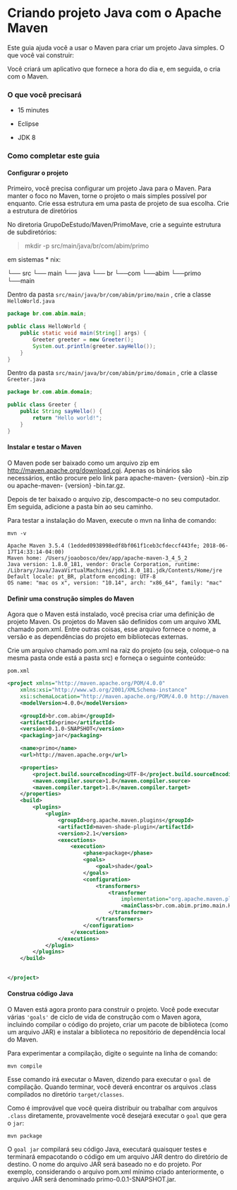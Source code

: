 
# Criando projeto Java com o Apache Maven

Este guia ajuda você a usar o Maven para criar um projeto Java simples.
O que você vai construir:

Você criará um aplicativo que fornece a hora do dia e, em seguida, o cria com o Maven.

### O que você precisará
 - 15 minutes

 - Eclipse

 - JDK 8
 

### Como completar este guia

#### Configurar o projeto

Primeiro, você precisa configurar um projeto Java para o Maven. Para manter o foco no Maven, torne o projeto o mais simples possível por enquanto. Crie essa estrutura em uma pasta de projeto de sua escolha.
Crie a estrutura de diretórios

No diretoria GrupoDeEstudo/Maven/PrimoMave, crie a seguinte estrutura de subdiretórios: 


> mkdir -p src/main/java/br/com/abim/primo

 em sistemas * nix:

└── src
    └── main
        └── java
            └── br
                └──com
                   └──abim
                      └──primo
                         └──main
                         

Dentro da pasta `src/main/java/br/com/abim/primo/main` , crie a classe  `HelloWorld.java`



```Java
package br.com.abim.main;

public class HelloWorld {
    public static void main(String[] args) {
        Greeter greeter = new Greeter();
        System.out.println(greeter.sayHello());
    }
}

```
Dentro da pasta `src/main/java/br/com/abim/primo/domain` , crie a classe  `Greeter.java`


```Java
package br.com.abim.domain;

public class Greeter {
    public String sayHello() {
        return "Hello world!";
    }
}
```

#### Instalar e testar o Maven


O Maven pode ser baixado como um arquivo zip em http://maven.apache.org/download.cgi. Apenas os binários são necessários, então procure pelo link para apache-maven- {version} -bin.zip ou apache-maven- {version} -bin.tar.gz.

Depois de ter baixado o arquivo zip, descompacte-o no seu computador. Em seguida, adicione a pasta bin ao seu caminho.

Para testar a instalação do Maven, execute o mvn na linha de comando:

``` mvn -v ```

```
Apache Maven 3.5.4 (1edded0938998edf8bf061f1ceb3cfdeccf443fe; 2018-06-17T14:33:14-04:00)
Maven home: /Users/joaobosco/dev/app/apache-maven-3_4_5_2
Java version: 1.8.0_181, vendor: Oracle Corporation, runtime: /Library/Java/JavaVirtualMachines/jdk1.8.0_181.jdk/Contents/Home/jre
Default locale: pt_BR, platform encoding: UTF-8
OS name: "mac os x", version: "10.14", arch: "x86_64", family: "mac"

```

#### Definir uma construção simples do Maven

Agora que o Maven está instalado, você precisa criar uma definição de projeto Maven. Os projetos do Maven são definidos com um arquivo XML chamado pom.xml. Entre outras coisas, esse arquivo fornece o nome, a versão e as dependências do projeto em bibliotecas externas.

Crie um arquivo chamado pom.xml na raiz do projeto (ou seja, coloque-o  na mesma pasta onde está a pasta src) e forneça o seguinte conteúdo:

``` pom.xml ```

```xml
<project xmlns="http://maven.apache.org/POM/4.0.0"
	xmlns:xsi="http://www.w3.org/2001/XMLSchema-instance"
	xsi:schemaLocation="http://maven.apache.org/POM/4.0.0 http://maven.apache.org/xsd/maven-4.0.0.xsd">
	<modelVersion>4.0.0</modelVersion>

	<groupId>br.com.abim</groupId>
	<artifactId>primo</artifactId>
	<version>0.1.0-SNAPSHOT</version>
	<packaging>jar</packaging>

	<name>primo</name>
	<url>http://maven.apache.org</url>

	<properties>
		<project.build.sourceEncoding>UTF-8</project.build.sourceEncoding>
		<maven.compiler.source>1.8</maven.compiler.source>
		<maven.compiler.target>1.8</maven.compiler.target>
	</properties>
	<build>
		<plugins>
			<plugin>
				<groupId>org.apache.maven.plugins</groupId>
				<artifactId>maven-shade-plugin</artifactId>
				<version>2.1</version>
				<executions>
					<execution>
						<phase>package</phase>
						<goals>
							<goal>shade</goal>
						</goals>
						<configuration>
							<transformers>
								<transformer
									implementation="org.apache.maven.plugins.shade.resource.ManifestResourceTransformer">
									<mainClass>br.com.abim.primo.main.HelloWorld</mainClass>
								</transformer>
							</transformers>
						</configuration>
					</execution>
				</executions>
			</plugin>
		</plugins>
	</build>

	
</project>


```
#### Construa código Java

O Maven está agora pronto para construir o projeto. Você pode executar várias `'goals'` de ciclo de vida de construção com o Maven agora, incluindo  compilar o código do projeto, criar um pacote de biblioteca (como um arquivo JAR) e instalar a biblioteca no repositório de dependência local do Maven.

Para experimentar a compilação, digite o seguinte na linha de comando:

`mvn compile`

Esse comando irá executar o Maven, dizendo para executar o `goal` de compilação. Quando terminar, você deverá encontrar os arquivos .class compilados no diretório `target/classes`.

Como é improvável que você queira distribuir ou trabalhar com arquivos `.class` diretamente, provavelmente você desejará executar o `goal` que gera o `jar`:

`mvn package`

O `goal jar`  compilará seu código Java, executará quaisquer testes e terminará empacotando o código em um arquivo JAR dentro do diretório de destino. O nome do arquivo JAR será baseado no <artifactId> e <version> do projeto. Por exemplo, considerando o arquivo pom.xml mínimo criado anteriormente, o arquivo JAR será denominado primo-0.0.1-SNAPSHOT.jar.
